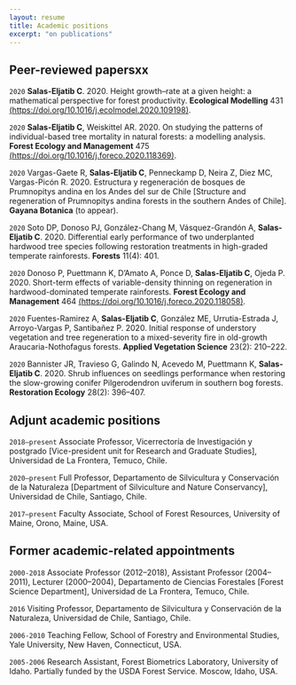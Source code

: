 ```yaml
---
layout: resume
title: Academic positions 
excerpt: "on publications"
---
```


## Peer-reviewed papersxx

`2020`
**Salas-Eljatib C**. 2020. Height growth–rate at a given height: a
mathematical perspective for forest productivity. **Ecological
Modelling** 431 [(https://doi.org/10.1016/j.ecolmodel.2020.109198)](https://doi.org/10.1016/j.ecolmodel.2020.109198).

`2020`
**Salas-Eljatib C**, Weiskittel AR. 2020. On studying the patterns of
individual-based tree mortality in natural forests: a modelling
analysis. **Forest Ecology and Management** 475
[(https://doi.org/10.1016/j.foreco.2020.118369)](https://doi.org/10.1016/j.foreco.2020.118369).

`2020`
Vargas-Gaete R, **Salas-Eljatib C**, Penneckamp D, Neira Z, Diez MC,
Vargas-Picón R. 2020. Estructura y regeneración de bosques de
Prumnopitys andina en los Andes del sur de Chile \[Structure and
regeneration of Prumnopitys andina forests in the southern Andes of
Chile\]. **Gayana Botanica** (to appear).

`2020`
Soto DP, Donoso PJ, González-Chang M, Vásquez-Grandón A, **Salas-Eljatib
C**. 2020. Differential early performance of two underplanted hardwood
tree species following restoration treatments in high-graded temperate
rainforests. **Forests** 11(4): 401. 

`2020`
Donoso P, Puettmann K, D’Amato A, Ponce D, **Salas-Eljatib C**, Ojeda P. 2020. Short-term effects of variable-density thinning on regeneration
in hardwood-dominated temperate rainforests. **Forest Ecology and
Management** 464 [(https://doi.org/10.1016/j.foreco.2020.118058)](https://doi.org/10.1016/j.foreco.2020.118058).

`2020`
Fuentes-Ramirez A, **Salas-Eljatib C**, González ME, Urrutia-Estrada J,
Arroyo-Vargas P, Santibañez P. 2020. Initial response of understory
vegetation and tree regeneration to a mixed-severity fire in old-growth
Araucaria-Nothofagus forests. **Applied Vegetation Science** 23(2):
210–222.

`2020`
Bannister JR, Travieso G, Galindo N, Acevedo M, Puettmann K,
**Salas-Eljatib C**. 2020. Shrub influences on seedlings performance
when restoring the slow-growing conifer Pilgerodendron uviferum in
southern bog forests. **Restoration Ecology** 28(2): 396–407.

## Adjunt academic positions
`2018–present` 
Associate Professor, Vicerrectoría de Investigación y postgrado \[Vice-president unit for Research and Graduate Studies\],
Universidad de La Frontera, Temuco, Chile.

`2020–present` 
Full Professor, Departamento de Silvicultura y
Conservación de la Naturaleza \[Department of Silviculture and Nature Conservancy\], Universidad de Chile, Santiago, Chile.

`2017–present`
Faculty Associate, School of Forest Resources,
University of Maine, Orono, Maine, USA.

## Former academic-related appointments
`2000-2018` 
Associate Professor (2012–2018), Assistant Professor
(2004–2011), Lecturer (2000–2004), Departamento de Ciencias Forestales \[Forest Science Department\], 
Universidad de La Frontera, Temuco, Chile.

`2016` 
Visiting Professor, Departamento de Silvicultura y
Conservación de la Naturaleza, Universidad de Chile, Santiago, Chile.

`2006-2010` 
Teaching Fellow, School of Forestry and Environmental
Studies, Yale University, New Haven, Connecticut, USA.

`2005-2006` 
Research Assistant, Forest Biometrics Laboratory, University
of Idaho. Partially funded by the USDA Forest Service. Moscow, Idaho,
USA.

<!-- ### Footer
Last updated: August 2020 -->
